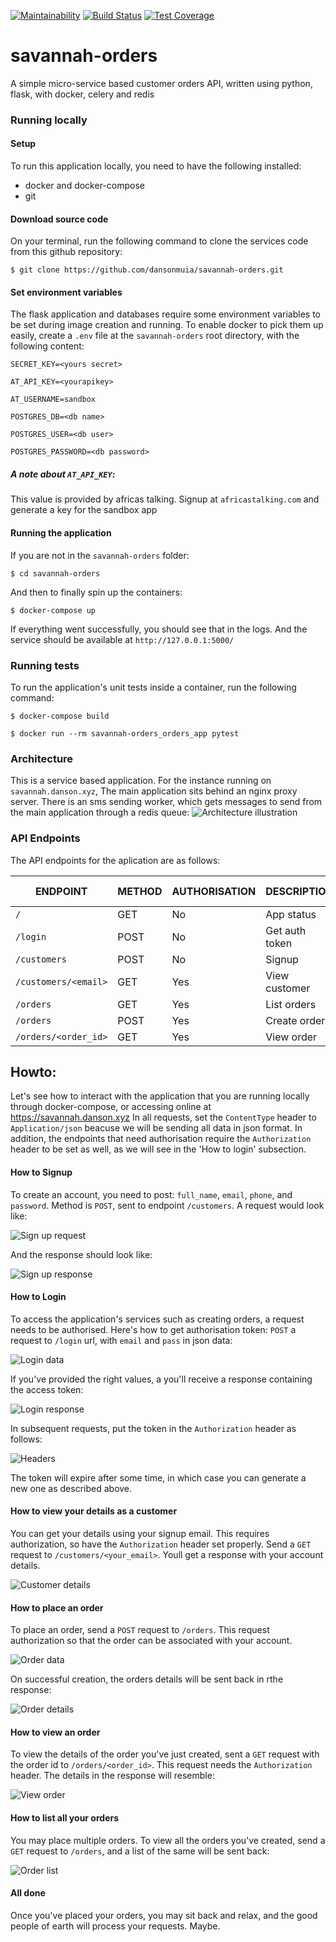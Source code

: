 [![Maintainability](https://api.codeclimate.com/v1/badges/5f4a732a5ce721049edc/maintainability)](https://codeclimate.com/github/dansonmuia/savannah-orders/maintainability)
[![Build Status](https://travis-ci.com/dansonmuia/savannah-orders.svg?branch=main)](https://travis-ci.com/dansonmuia/savannah-orders)
[![Test Coverage](https://api.codeclimate.com/v1/badges/5f4a732a5ce721049edc/test_coverage)](https://codeclimate.com/github/dansonmuia/savannah-orders/test_coverage)


# savannah-orders
A simple micro-service based customer orders API, written using python, flask, with docker, celery and redis

### Running locally
#### Setup
To run this application locally, you need to have the following installed: 
 - docker and docker-compose
 - git

#### Download source code
On your terminal, run the following command to clone the services code from this github repository:

`$ git clone https://github.com/dansonmuia/savannah-orders.git`
#### Set environment variables
The flask application and databases require some environment variables to be set during image creation and running. To enable docker to pick them up easily, create a `.env` file at the `savannah-orders` root directory, with the following content:

`SECRET_KEY=<yours secret>`

`AT_API_KEY=<yourapikey>`

`AT_USERNAME=sandbox`

`POSTGRES_DB=<db name>`

`POSTGRES_USER=<db user>`

`POSTGRES_PASSWORD=<db password>`

##### A note about `AT_API_KEY`:
This value is provided by africas talking. Signup at `africastalking.com` and generate a key for the sandbox app
#### Running the application
If you are not in the `savannah-orders` folder:

`$ cd savannah-orders`

And then to finally spin up the containers:

`$ docker-compose up`

If everything went successfully, you should see that in the logs. And the service should be available at `http://127.0.0.1:5000/`

### Running tests

To run the application's unit tests inside a container, run the following command:

`$ docker-compose build`

`$ docker run --rm savannah-orders_orders_app pytest`

### Architecture
This is a service based application. For the instance running on `savannah.danson.xyz`, The main application sits behind an nginx proxy server. There is an sms sending worker, which gets messages to send from the main application through a redis queue:
![Architecture illustration](https://github.com/dansonmuia/savannah-orders/blob/main/illustrations/architecture.png)


### API Endpoints

The API endpoints for the aplication are as follows:

|ENDPOINT               | METHOD |AUTHORISATION | DESCRIPTION   | Response code |
|-----------------------|--------|--------------|---------------|---------------|
|`/`                    | GET    | No           | App status    | 200           |
|`/login`               | POST   | No           | Get auth token| 201           |
|`/customers`           | POST   | No           | Signup        | 201           |
|`/customers/<email>`   | GET    | Yes          | View customer | 200           |
|`/orders`              | GET    | Yes          | List orders   | 200           |
|`/orders`              | POST   | Yes          | Create order  | 201           |
|`/orders/<order_id>`   | GET    | Yes          | View order    | 200           |


## Howto:
Let's see how to interact with the application that you are running locally through docker-compose, or accessing online at https://savannah.danson.xyz
In all requests, set the `ContentType` header to `Application/json` beacuse we will be sending all data in json format. In addition, the endpoints that need authorisation require the `Authorization` header to be set as well, as we will see in the 'How to login' subsection.

#### How to Signup
To create an account, you need to post: `full_name`, `email`, `phone`, and `password`. Method is `POST`, sent to endpoint `/customers`.
A request would look like:

![Sign up request](https://github.com/dansonmuia/savannah-orders/blob/main/illustrations/signup_request.png)

And the response should look like:

![Sign up response](https://github.com/dansonmuia/savannah-orders/blob/main/illustrations/signup_response.png)


#### How to Login
To access the application's services such as creating orders, a request needs to be authorised. Here's how to get authorisation token:
`POST` a request to `/login` url, with `email` and `pass` in json data:

![Login data](https://github.com/dansonmuia/savannah-orders/blob/main/illustrations/login_request.png)

If you've provided the right values, a you'll receive a response containing the access token:

![Login response](https://github.com/dansonmuia/savannah-orders/blob/main/illustrations/login_response.png)

In subsequent requests, put the token in the `Authorization` header as follows:

![Headers](https://github.com/dansonmuia/savannah-orders/blob/main/illustrations/headers.png)

The token will expire after some time, in which case you can generate a new one as described above.

#### How to view your details as a customer
You can get your details using your signup email. This requires authorization, so have the `Authorization` header set properly.
Send a `GET` request to `/customers/<your_email>`. Youll get a response with your account details.

![Customer details](https://github.com/dansonmuia/savannah-orders/blob/main/illustrations/view_customer.png)

#### How to place an order
To place an order, send a `POST` request to `/orders`. This request authorization so that the order can be associated with your account.

![Order data](https://github.com/dansonmuia/savannah-orders/blob/main/illustrations/create_order_request.png)

On successful creation, the orders details will be sent back in rthe response:

![Order details](https://github.com/dansonmuia/savannah-orders/blob/main/illustrations/create_order_response.png)

#### How to view an order
To view the details of the order you've just created, sent a `GET` request with the order id to `/orders/<order_id>`. This request needs the `Authorization` header. The details in the response will resemble:

![View order](https://github.com/dansonmuia/savannah-orders/blob/main/illustrations/view_order_response.png)

#### How to list all your orders
You may place multiple orders. To view all the orders you've created, send a `GET` request to `/orders`, and a list of the same will be sent back:

![Order list](https://github.com/dansonmuia/savannah-orders/blob/main/illustrations/list_orders_response.png)

#### All done
Once you've placed your orders, you may sit back and relax, and the good people of earth will process your requests. Maybe.
